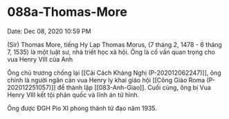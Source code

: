 # 088a-Thomas-More

Date: Dec 08, 2020 10:59 PM

(Sir) Thomas More, tiếng Hy Lạp Thomas Morus, (7 tháng 2, 1478 - 6 tháng 7, 1535) là một luật sư, nhà triết học xã hội. Ông là cố vấn quan trọng cho vua Henry VIII của Anh

Ông chủ trương chống lại [[Cải Cách Kháng Nghị (P-202012062247)]], ông chính là người ngăn cản vua Henry ly khai giáo hội [[Công Giáo Roma (P-202012251057)]] để thành lập [[083-Anh-Giao]]. Cuối cùng, ông bị Vua Henry VIII kết tội phản quốc và lĩnh án tử hình.

Ông được ĐGH Pio XI phong thánh tử đạo năm 1935.